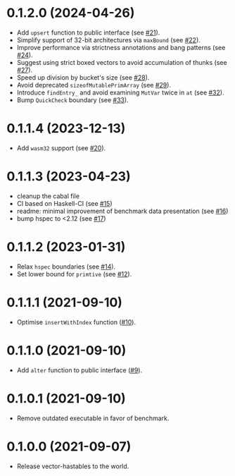 # 0.1.2.0 (2024-04-26)

* Add `upsert` function to public interface (see [#21](https://github.com/klapaucius/vector-hashtables/pull/21)).
* Simplify support of 32-bit architectures via `maxBound` (see [#22](https://github.com/klapaucius/vector-hashtables/pull/22)).
* Improve performance via strictness annotations and bang patterns (see [#24](https://github.com/klapaucius/vector-hashtables/pull/24)).
* Suggest using strict boxed vectors to avoid accumulation of thunks (see [#27](https://github.com/klapaucius/vector-hashtables/pull/27)).
* Speed up division by bucket's size (see [#28](https://github.com/klapaucius/vector-hashtables/pull/28)).
* Avoid deprecated `sizeofMutablePrimArray` (see [#29](https://github.com/klapaucius/vector-hashtables/pull/29)).
* Introduce `findEntry_` and avoid examining `MutVar` twice in `at` (see [#32](https://github.com/klapaucius/vector-hashtables/pull/32)).
* Bump `QuickCheck` boundary (see [#33](https://github.com/klapaucius/vector-hashtables/pull/33)).

# 0.1.1.4 (2023-12-13)

* Add `wasm32` support (see [#20](https://github.com/klapaucius/vector-hashtables/pull/20)).

# 0.1.1.3 (2023-04-23)

* cleanup the cabal file
* CI based on Haskell-CI (see [#15](https://github.com/klapaucius/vector-hashtables/pull/15))
* readme: minimal improvement of benchmark data presentation (see [#16](https://github.com/klapaucius/vector-hashtables/pull/16))
* bump hspec to <2.12 (see [#17](https://github.com/klapaucius/vector-hashtables/pull/17))


# 0.1.1.2 (2023-01-31)

- Relax `hspec` boundaries (see [#14](https://github.com/klapaucius/vector-hashtables/pull/14)).
- Set lower bound for `primtive` (see [#12](https://github.com/klapaucius/vector-hashtables/pull/12)).

# 0.1.1.1 (2021-09-10)

- Optimise `insertWithIndex` function ([#10](https://github.com/klapaucius/vector-hashtables/pull/10)).

# 0.1.1.0 (2021-09-10)

- Add `alter` function to public interface ([#9](https://github.com/klapaucius/vector-hashtables/pull/9)).

# 0.1.0.1 (2021-09-10)

- Remove outdated executable in favor of benchmark.

# 0.1.0.0 (2021-09-07)

- Release vector-hastables to the world.
